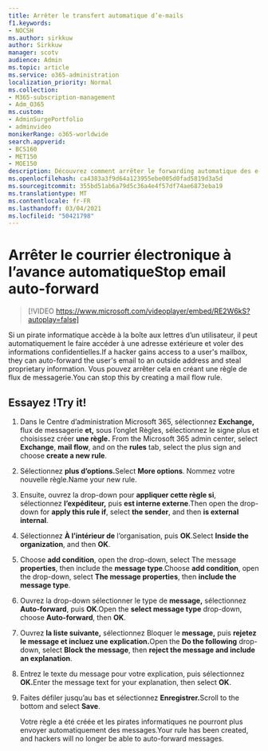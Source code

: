 ```yaml
---
title: Arrêter le transfert automatique d’e-mails
f1.keywords:
- NOCSH
ms.author: sirkkuw
author: Sirkkuw
manager: scotv
audience: Admin
ms.topic: article
ms.service: o365-administration
localization_priority: Normal
ms.collection:
- M365-subscription-management
- Adm_O365
ms.custom:
- AdminSurgePortfolio
- adminvideo
monikerRange: o365-worldwide
search.appverid:
- BCS160
- MET150
- MOE150
description: Découvrez comment arrêter le forwarding automatique des e-mails.
ms.openlocfilehash: ca4383a3f9d64a123955ebe005d0fad5819d3a5d
ms.sourcegitcommit: 355bd51ab6a79d5c36a4e4f57df74ae6873eba19
ms.translationtype: MT
ms.contentlocale: fr-FR
ms.lasthandoff: 03/04/2021
ms.locfileid: "50421798"
---
```

# <a name="stop-email-auto-forward"></a><span data-ttu-id="ef17c-103">Arrêter le courrier électronique à l’avance automatique</span><span class="sxs-lookup"><span data-stu-id="ef17c-103">Stop email auto-forward</span></span>

> [!VIDEO https://www.microsoft.com/videoplayer/embed/RE2W6kS?autoplay=false]

<span data-ttu-id="ef17c-104">Si un pirate informatique accède à la boîte aux lettres d’un utilisateur, il peut automatiquement le faire accéder à une adresse extérieure et voler des informations confidentielles.</span><span class="sxs-lookup"><span data-stu-id="ef17c-104">If a hacker gains access to a user's mailbox, they can auto-forward the user's email to an outside address and steal proprietary information.</span></span> <span data-ttu-id="ef17c-105">Vous pouvez arrêter cela en créant une règle de flux de messagerie.</span><span class="sxs-lookup"><span data-stu-id="ef17c-105">You can stop this by creating a mail flow rule.</span></span>

## <a name="try-it"></a><span data-ttu-id="ef17c-106">Essayez !</span><span class="sxs-lookup"><span data-stu-id="ef17c-106">Try it!</span></span>

1. <span data-ttu-id="ef17c-107">Dans le Centre d’administration Microsoft 365, sélectionnez **Exchange,** flux de messagerie **et,** sous l’onglet Règles, sélectionnez le signe plus et choisissez créer **une règle.** </span><span class="sxs-lookup"><span data-stu-id="ef17c-107">From the Microsoft 365 admin center, select **Exchange**, **mail flow**, and on the **rules** tab, select the plus sign and choose **create a new rule**.</span></span>
1. <span data-ttu-id="ef17c-108">Sélectionnez **plus d’options.**</span><span class="sxs-lookup"><span data-stu-id="ef17c-108">Select **More options**.</span></span> <span data-ttu-id="ef17c-109">Nommez votre nouvelle règle.</span><span class="sxs-lookup"><span data-stu-id="ef17c-109">Name your new rule.</span></span>
1. <span data-ttu-id="ef17c-110">Ensuite, ouvrez la drop-down pour **appliquer cette règle si**, sélectionnez **l’expéditeur,** puis **est interne externe**.</span><span class="sxs-lookup"><span data-stu-id="ef17c-110">Then open the drop-down for **apply this rule if**, select **the sender**, and then **is external internal**.</span></span>
1. <span data-ttu-id="ef17c-111">Sélectionnez **À l’intérieur de** l’organisation, puis **OK**.</span><span class="sxs-lookup"><span data-stu-id="ef17c-111">Select **Inside the organization**, and then **OK**.</span></span>
1. <span data-ttu-id="ef17c-112">Choose **add condition**, open the drop-down, select The message **properties**, then include the **message type**.</span><span class="sxs-lookup"><span data-stu-id="ef17c-112">Choose **add condition**, open the drop-down, select **The message properties**, then **include the message type**.</span></span>
1. <span data-ttu-id="ef17c-113">Ouvrez la drop-down sélectionner le type de **message,** sélectionnez **Auto-forward**, puis **OK**.</span><span class="sxs-lookup"><span data-stu-id="ef17c-113">Open the **select message type** drop-down, choose **Auto-forward**, then **OK**.</span></span>
1. <span data-ttu-id="ef17c-114">Ouvrez **la liste suivante,** sélectionnez Bloquer le **message,** puis **rejetez le message et incluez une explication.**</span><span class="sxs-lookup"><span data-stu-id="ef17c-114">Open the **Do the following** drop-down, select **Block the message**, then **reject the message and include an explanation**.</span></span>
1. <span data-ttu-id="ef17c-115">Entrez le texte du message pour votre explication, puis sélectionnez **OK.**</span><span class="sxs-lookup"><span data-stu-id="ef17c-115">Enter the message text for your explanation, then select **OK**.</span></span>
1. <span data-ttu-id="ef17c-116">Faites défiler jusqu’au bas et sélectionnez **Enregistrer.**</span><span class="sxs-lookup"><span data-stu-id="ef17c-116">Scroll to the bottom and select **Save**.</span></span>

    <span data-ttu-id="ef17c-117">Votre règle a été créée et les pirates informatiques ne pourront plus envoyer automatiquement des messages.</span><span class="sxs-lookup"><span data-stu-id="ef17c-117">Your rule has been created, and hackers will no longer be able to auto-forward messages.</span></span>